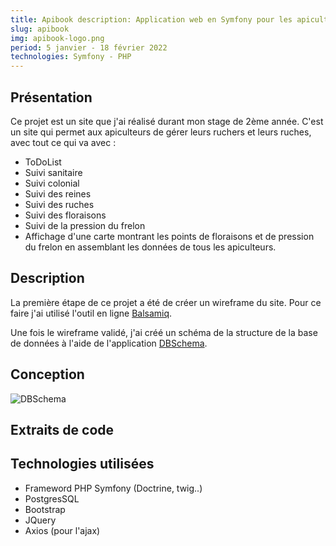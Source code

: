 ```yaml
---
title: Apibook description: Application web en Symfony pour les apiculteurs !
slug: apibook 
img: apibook-logo.png 
period: 5 janvier - 18 février 2022 
technologies: Symfony - PHP
---
```


## Présentation

Ce projet est un site que j'ai réalisé durant mon stage de 2ème année. C'est un site qui permet aux apiculteurs de gérer
leurs ruchers et leurs ruches, avec tout ce qui va avec :

- ToDoList
- Suivi sanitaire
- Suivi colonial
- Suivi des reines
- Suivi des ruches
- Suivi des floraisons
- Suivi de la pression du frelon
- Affichage d'une carte montrant les points de floraisons et de pression du frelon en assemblant les données de tous les
  apiculteurs.

## Description

La première étape de ce projet a été de créer un wireframe du site. Pour ce faire j'ai utilisé l'outil en
ligne [Balsamiq](https://balsamiq.com/wireframes/).

Une fois le wireframe validé, j'ai créé un schéma de la structure de la base de données à l'aide de
l'application [DBSchema](https://dbschema.com/index_fr.html).
 
## Conception

![DBSchema](/images/apibook/dbschema.png)

## Extraits de code

## Technologies utilisées

- Frameword PHP Symfony (Doctrine, twig..)
- PostgresSQL
- Bootstrap
- JQuery
- Axios (pour l'ajax)
